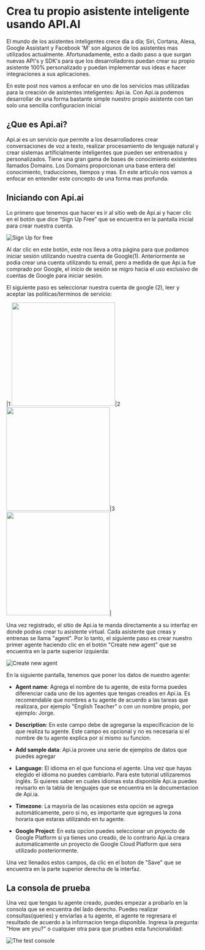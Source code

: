 # Crea tu propio asistente inteligente usando API.AI

El mundo de los asistentes inteligentes crece día a día; Siri, Cortana, Alexa, Google Assistant y Facebook 'M' son algunos de los asistentes mas utilizados actualmente. Afortunadamente, esto a dado paso a que surgan nuevas API's y SDK's para que los desarrolladores puedan crear su propio asistente 100% personalizado y puedan implementar sus ideas e hacer integraciones a sus aplicaciones.

En este post nos vamos a enfocar en uno de los servicios mas utilizadas para la creación de asistentes inteligentes: Api.ia.
Con Api.ia podemos desarrollar de una forma bastante simple nuestro propio asistente con tan solo una sencilla configuracion inicial

## ¿Que es Api.ai?

Api.ai es un servicio que permite a los desarrolladores crear conversaciones de voz a texto, realizar procesamiento de lenguaje natural y crear sistemas artificialmente inteligentes que pueden ser entrenados y personalizados. Tiene una gran gama de bases de conocimiento existentes llamados Domains. Los Domains proporcionan una base entera del conocimiento, traducciones, tiempos y mas. En este articulo nos vamos a enfocar en entender este concepto de una forma mas profunda.

## Iniciando con Api.ai

Lo primero que tenemos que hacer es ir al sitio web de Api.ai y hacer clic en el botón que dice “Sign Up Free” que se encuentra en la pantalla inicial para crear nuestra cuenta.

![Sign Up for free](https://lh3.googleusercontent.com/fXtRq1O2CKbDi3SomhX1Dni4FCHww4twNZHkW5M_rsX4ptCLCoPmC0c35LvGz5XqKPDFeYrxgEpf68wfLj-okp9lu9DaeUFdfvEEcf-rPDuFb6hf8UY4-sIJ8oYzoP7Pu0PK4sD1Yip14k3JMO7t3CGFRdv7PlDFRtgtIEIU0F-nl0oTrf-XIfnJKryWmNcqTY9apFAZ7W_u0kYGW3ptKhdbS8XDZINqnHcOKcT7GZIGcFW-5flYS340jc1QcwRZWJr68v2Jd_vUGdiUOxVJ0U_bwRL3hch2O8zsCA7wATKvX6ng4C6ms_PlJP3giGPPBa7XCuYWuOcaRskr6t_U_ne9AdSr4UpbmZ0GCpx9F3A8XHYtY5O7HbeahQ_9xGYTkqr_T4h-EeJf7YanAYK4AJleFnf2o37ul91QS6hqngO6xiF_e7cCFCB3CHiPQsjYyu9oI4MBxFCdJYGzbJedfXTiS6MjQbAwnzg8Hruwc8CybIAfZqi6TtcJ2UGHKGm1t6P4kyeBMmSZx5um33eBC9cPOhNdFLlq3i6wWpATIo9U_tmBCUsCWFQoW5cPJQ=w2734-h1312 "Sign Up for free")

Al dar clic en este botón, este nos lleva a otra página para que podamos iniciar sesión utilizando nuestra cuenta de Google(1). Anteriormente se podia crear una cuenta utilizando tu email, pero a medida de que Api.ia fue comprado por Google, el inicio de sesión se migro hacia el uso exclusivo de cuentas de Google para  iniciar sesión. 

El siguiente paso es seleccionar nuestra cuenta de google (2), leer y aceptar las politicas/terminos de servicio:

|1 <img src="https://lh3.googleusercontent.com/p-EjUpMg_Goy5Cd-UvdkDGwSXI0P9dslhh5Bf5TOMe_ZWhKzC_CuaeztTu_jNq4UDjeDNqqtxz5q34e4WAtUWNu1JBIXZChKosS8HynT9KpMiNuxgsye7Q_GoaaQs4E0keKAlO7EqZQlgM1nMJCbt_UfXjzvVJWVbEt9e41RrANQvth7t5CZNBfB5h7zhhSN9_uMG_pakF-LsDGFL83R236aBZ-UUs24p_eP4xtyFSf8m821vwI5Qo-1uY9jfCrKmK99meQxxW-0heNc5CAUEz0SovMoca66cnt4hPxO5DmQB_mPIH5VzVZ6qLm9OG1_4L1cuWXhlpR9y8Ry4OjSPs_zlKDJRab0a3n1lZPgw8inJjoYTjtbFX19ciKqNvNqJ4_CwXvzLcqVu7kPiIGthqLEOYocsJJR9hw6XZ4tzAC5k2kFXXUYrMgpIR6Hie6Y2KnrBepOej20V-yBLF2bQuA4uojhXACCoETqcAlVREFXfyNo13yda9vVRLSyIjMR_gsY9Iy1kbs4eJmdbxHgEMx9ho02UroOlmp-Jp2ntXKW8ElXgHFtPOr7ZVPF7MGJRMbLXEfi=w2734-h1312" width="270">|2 <img src="https://lh3.googleusercontent.com/lA1bwuxcrOINXixpDXkMrT8FnsY4KS1_vjr8FDIaVOBpvvWdGPapzc4hR_-LnsTio5iiF9pE7T0Ezgz41z8N96unPrAhVahO3AflYAju24EqkU7nNBmELQE_zQ20RO0JEAw_Rg_7ADDbJhtg9KjrZDV2XJS_luo38SvxwJHMTPVUrw3j3AkJs6DYNDIh_QvIspN3MdVgSL21QYlwCU2G3LEifc8mEehH21YupwLTe7O-YQz6u3I0goOZqAMxMBrotQZ-6oFYs6x2iFMJkbh85xL6xT6-jShE9umd_Yjg-AAIjjxdhSTCztIlW4IURSZwXY4iFw4YU3mPo4N-hiETfTb6S3-2pANe-muCwrxn0PMpRCK6U1fK1qQin07pISdZ-d3nmmFGmwiN-fGw1D4tFUST0uXG0IngK4owmbeZL-H967ilZyT7AXbpx3UzPVtc-Fkz9m-JjL2pV8g0gs6tipCOLItTnpoaq6mougCCQieEtV7W6MfpQggNsv80Jcmk8AXsrWadiyZdQg0YjzTHU2NCM7jLTSLQfwNvdD4m4Rpb4O977yFbPKtchBMm0Q=w2776-h1358" width="270">|3 <img src="https://lh3.googleusercontent.com/4vCFCvD-EHzxU0X0HtxXsOr5kgPUMrkNO2iNgMzHM905RgZF1IkHxgWyFnzo0TfJm9I-4v3LkCgYwX2l8c5BxTaifLdIG2gELPRgtyifCARIeH-k_OQiCQcs1a8xnGsr_gLvqVITXXY_LqmCodNitQkPlV9uv6vdQkmxF29keUG3t4QTtiMlQ19Him6O6-tMB3G8CGJaA2QtVXojMJrg6xQbncku4IlrbzvoJwHHRCS13coqvJrET8VLhpdey3oRPApsZduCBnanKe3RYiYGKOISOG0FKRAO5RM_t0LQTddkn3wVhKyaHJry011efFMKcqjUN_dk8iAWLuWmzowVvt01LV5mRVMijgqzBDr92c7ell6t-ExuwIT62ZSss9InehRa9NH7MLjaaSsrybKXjz3fPWRVNKywy1OteSlA6XiDFt7FjjXRycBsI7C38bxJLrFhN_-faWAGQMaDbbtY7Bj-Xp6hz2BJ-Svg215mC7UxLENSYexhQusK6epdx0CwHH2F4XlPuzCc14DyLN1xdJmBYvpcljRjKChzRUo2ij2IjLGHVedK7ig9XZdNUg=w2734-h1312" width="270">|

Una vez registrado, el sitio de Api.ia te manda directamente a su interfaz en donde podras crear tu asistente virtual. Cada asistente que creas y entrenas se llama "agent". Por lo tanto, el siguiente paso es crear nuestro primer agente haciendo clic en el botón "Create new agent" que se encuentra en la parte superior izquierda:

![Create new agent](https://lh3.googleusercontent.com/oXkI_QHvh8hL2JqFFN_QIg5dA4F4jHw4oha5ryrwq-DABY29v_F9ye8M-ovxNB1un4OZueRSNT2v89OSNe0NEnmSUSyP8llALLY5J4KO2bZ1LXdzRD-ieA9RtB24tZ4i7ltmKrqYdvR6ogcGMji32KsYomSF3W0qLobLKfqBdmdLP5UhrMAlAWLAJGM_oenZx81ONx1bUW4ZJyHtkjOs7JA0WYdV638XAtyKuOl6Qv83TBUzF3M4drrS5UY-C5QPFOUTY8onbDybPcZC9q4XkoRYyJWkmE8qCbe2l5tB-_3AFSkzIEYsYSawIFVZVouLJE7-PqoAtWZGiaBs3jxZBgUQSagKEA1nPCtNrWncPpdwhvMybg466LUplQEqtB02KrvmYuK3JGBF0Q3w_ZOZuUAv2SP0CYvch8L4ePhKhuM1HYYL8IPyzuLCRhLkV0CUSQJ0J0RZwv6ETdKlU6QJ0sVQtn6975pvM2HkaUFxY4SESMQdcL7RdPBjeDA1WSJWSocWy-mkUL6SfTYhMqZBOrFdBU3riPwB-8ij6cmPvHureea_AVHuxDUEMNIgVg=w2776-h1358 "Create new agent")

En la siguiente pantalla, tenemos que poner los datos de nuestro agente:

* **Agent name**:  Agrega el nombre de tu agente, de esta forma puedes diferenciar cada uno de los agentes que tengas creados en Api.ia. Es recomendable que nombres a tu agente de acuerdo a las tareas que realizara, por ejemplo "English Teacher" o con un nombre propio, por ejemplo: Jorge.

* **Description**: En este campo debe de agregarse la especificacion de lo que realiza tu agente. Este campo es opcional y no es necesaria si el nombre de tu agente explica por sí mismo su funcion.

* **Add sample data**: Api.ia provee una serie de ejemplos de datos que puedes agregar

* **Language**: El idioma en el que funciona el agente. Una vez que hayas elegido el idioma no puedes cambiarlo. Para este tutorial utilizaremos inglés. Si quieres saber en cuales idiomas esta disponible Api.ia puedes revisarlo en la tabla de lenguajes que se encuentra en la documentacion de Api.ia.

* **Timezone**: La mayoria de las ocasiones esta opción se agrega automáticamente, pero si no, es importante que agregues la zona horaria que estaras utilizando en tu agente.

* **Google Project**: En esta opcion puedes seleccionar un proyecto de Google Platform si ya tienes uno creado, de lo contrario Api.ia creara automaticamente un proyecto de Google Cloud Platform que sera utilizado posteriormente.

Una vez llenados estos campos, da clic en el boton de "Save" que se encuentra en la parte superior derecha de la interfaz. 

## La consola de prueba

Una vez que tengas tu agente creado, puedes empezar a probarlo en la consola que se encuentra del lado derecho. Puedes realizar consultas(queries) y enviarlas a tu agente, el agente te regresara el resultado de acuerdo a la informacion tenga disponible. Ingresa la pregunta: "How are you?" o cualquier otra para que pruebes esta funcionalidad: 

![The test console](https://lh3.googleusercontent.com/ttpNJMAXSWtvwCLBorAQzcpBFk81fng7QVJGt8Z5PKuFjBimtMhZR5d6AVIPyL6wlbXvE3sRF4e3trjMH5GyLaUEsjmRiZ3AVEP6CX7nZELhsmRxywdB94Mhk4ADikFgo0J8SOSYei9WIAq7-ttmYmt-6E6W87liyJdQpxO6bB2l4yG7diW7cmqHwkyuA3jDWIMYsnytwEdhoEFSNH_UqYP48nHsL5a6JQlhP9y4y6hdgSMeL4WqmKhXS0pWDkz4tnB_VGOE9FVSQPykPwfhOJh3Rp-R7WecHN6mWzHT5a3OxJFTVvGA1Cu66tbmFwrWyJS24sSYKzqPeOGXhyiXxlhCTcQLo886BVhThZ8NT4KX21hWomLg4aage1t8aoRHwGwyFwWinl_UdsoLGGD5McwIf31pIem2sw-PVqieCVdGfZUxmLI2oTT3dNvyMnmRUWt6Wo1PQSLOQ-44LhRtZPnIxj7CbIcnib00wqZTqrQ5dncj5PzM7o_74_F4zefXC7Sw2ngFrpQckM996mUB6rc63_edqKA0jQvPoV7G35CVTfbStecuGbRBAQWwrA=w2776-h1358 "The test console")


